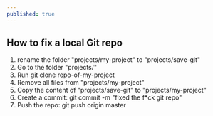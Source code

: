 ```yaml
---
published: true
---
```


## How to fix a local Git repo

1. rename the folder "projects/my-project" to "projects/save-git"
2. Go to the folder "projects/"
3. Run 
	git clone repo-of-my-project
4. Remove all files from "projects/my-project"
5. Copy the content of "projects/save-git" to "projects/my-project"
6. Create a commit:
	git commit -m "fixed the f*ck git repo"
7. Push the repo:
	git push origin master


